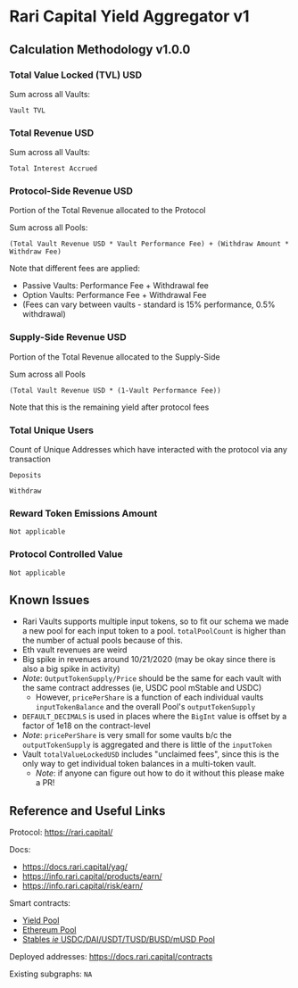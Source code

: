 # Rari Capital Yield Aggregator v1

## Calculation Methodology v1.0.0

### Total Value Locked (TVL) USD

Sum across all Vaults:

`Vault TVL`

### Total Revenue USD

Sum across all Vaults:

`Total Interest Accrued`

### Protocol-Side Revenue USD

Portion of the Total Revenue allocated to the Protocol

Sum across all Pools:

`(Total Vault Revenue USD * Vault Performance Fee) + (Withdraw Amount * Withdraw Fee)`

Note that different fees are applied:

- Passive Vaults: Performance Fee + Withdrawal fee
- Option Vaults: Performance Fee + Withdrawal Fee
- (Fees can vary between vaults - standard is 15% performance, 0.5% withdrawal)

### Supply-Side Revenue USD

Portion of the Total Revenue allocated to the Supply-Side

Sum across all Pools

`(Total Vault Revenue USD * (1-Vault Performance Fee))`

Note that this is the remaining yield after protocol fees

### Total Unique Users

Count of Unique Addresses which have interacted with the protocol via any transaction

`Deposits`

`Withdraw`

### Reward Token Emissions Amount

`Not applicable`

### Protocol Controlled Value

`Not applicable`

## Known Issues

- Rari Vaults supports multiple input tokens, so to fit our schema we made a new pool for each input token to a pool. `totalPoolCount` is higher than the number of actual pools because of this.
- Eth vault revenues are weird
- Big spike in revenues around 10/21/2020 (may be okay since there is also a big spike in activity)
- _Note_: `OutputTokenSupply/Price` should be the same for each vault with the same contract addresses (ie, USDC pool mStable and USDC)
  - However, `pricePerShare` is a function of each individual vaults `inputTokenBalance` and the overall Pool's `outputTokenSupply`
- `DEFAULT_DECIMALS` is used in places where the `BigInt` value is offset by a factor of 1e18 on the contract-level
- _Note_: `pricePerShare` is very small for some vaults b/c the `outputTokenSupply` is aggregated and there is little of the `inputToken`
- Vault `totalValueLockedUSD` includes "unclaimed fees", since this is the only way to get individual token balances in a multi-token vault.
  - _Note_: if anyone can figure out how to do it without this please make a PR!

## Reference and Useful Links

Protocol: https://rari.capital/

Docs:

- https://docs.rari.capital/yag/
- https://info.rari.capital/products/earn/
- https://info.rari.capital/risk/earn/

Smart contracts:

- [Yield Pool](https://github.com/Rari-Capital/rari-yield-pool-contracts)
- [Ethereum Pool](https://github.com/Rari-Capital/rari-ethereum-pool-contracts)
- [Stables _ie_ USDC/DAI/USDT/TUSD/BUSD/mUSD Pool](https://github.com/Rari-Capital/rari-stable-pool-contracts)

Deployed addresses: https://docs.rari.capital/contracts

Existing subgraphs: `NA`
